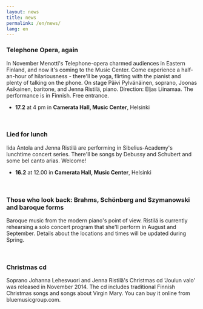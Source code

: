 ```yaml
---
layout: news
title: news
permalink: /en/news/
lang: en
---
```


<!--<h1>{{ page.title }}</h1>-->
<!--<img src="/images/jenna3.jpg" width="300px" alt="Jenna Ristilä" style="float: right; margin-left: 50px; margin-top: 25px;  ">-->


### Telephone Opera, again

In November Menotti's Telephone-opera charmed audiences in Eastern Finland, and now it's coming to the Music Center. Come experience a half-an-hour of hilariousness - there'll be yoga, flirting with the pianist and plenty of talking on the phone. On stage Päivi Pylvänäinen, soprano, Joonas Asikainen, baritone, and Jenna Ristilä, piano. Direction: Eljas Liinamaa. The performance is in Finnish. Free entrance.

- __17.2__ at 4 pm in __Camerata Hall, Music Center__, Helsinki

<br/>

### Lied for lunch

Iida Antola and Jenna Ristilä are performing in Sibelius-Academy's lunchtime concert series. There'll be songs by Debussy and Schubert and some bel canto arias. Welcome!

- __16.2__ at 12.00 in __Camerata Hall, Music Center__, Helsinki

<br/>

### Those who look back: Brahms, Schönberg and Szymanowski and baroque forms

Baroque music from the modern piano's point of view. Ristilä is currently rehearsing a solo concert program that she'll perform in August and September. Details about the locations and times will be updated during Spring.

<br/>

### Christmas cd

Soprano Johanna Lehesvuori and Jenna Ristilä's Christmas cd 'Joulun valo' was released in November 2014. The cd includes traditional Finnish Christmas songs and songs about Virgin Mary. You can buy it online from bluemusicgroup.com.
